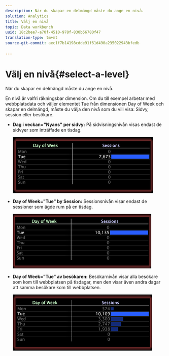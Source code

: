 ```yaml
---
description: När du skapar en delmängd måste du ange en nivå.
solution: Analytics
title: Välj en nivå
topic: Data workbench
uuid: 18c2bee7-a70f-4510-978f-830b56780f47
translation-type: tm+mt
source-git-commit: aec1f7b14198cdde91f61d490a235022943bfedb

---
```



# Välj en nivå{#select-a-level}

När du skapar en delmängd måste du ange en nivå.

En nivå är valfri räkningsbar dimension. Om du till exempel arbetar med webbplatsdata och väljer elementet Tue från dimensionen Day of Week och skapar en delmängd, måste du välja den nivå som du vill visa: Sidvy, session eller besökare.

* **Dag i veckan=&quot;Nyans&quot; per sidvy:** På sidvisningsnivån visas endast de sidvyer som inträffade en tisdag.

   ![](assets/vis_Subset_byPageView.png)

* **Day of Week=&quot;Tue&quot; by Session:** Sessionsnivån visar endast de sessioner som ägde rum på en tisdag.

   ![](assets/vis_Subset_bySession.png)

* **Day of Week=&quot;Tue&quot; av besökaren:** Besökarnivån visar alla besökare som kom till webbplatsen på tisdagar, men den visar även andra dagar att samma besökare kom till webbplatsen.

   ![](assets/vis_Subset_byVisitor.png)

